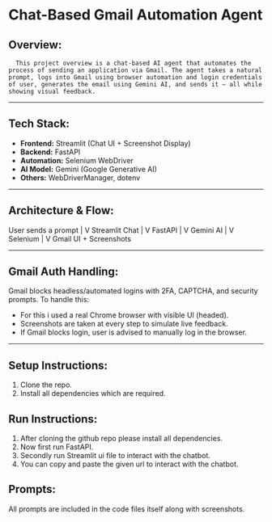 # Chat-Based Gmail Automation Agent

## Overview:
      This project overview is a chat-based AI agent that automates the process of sending an application via Gmail. The agent takes a natural prompt, logs into Gmail using browser automation and login credentials of user, generates the email using Gemini AI, and sends it — all while showing visual feedback.

---

## Tech Stack:
- **Frontend:** Streamlit (Chat UI + Screenshot Display)
- **Backend:** FastAPI
- **Automation:** Selenium WebDriver
- **AI Model:** Gemini (Google Generative AI)
- **Others:** WebDriverManager, dotenv

---

## Architecture & Flow:

User sends a prompt
       |
       V
  Streamlit Chat 
       |
       V
   FastAPI 
      |
      V
   Gemini AI
     |
     V
  Selenium
     |
     V
Gmail UI + Screenshots

---

## Gmail Auth Handling:

Gmail blocks headless/automated logins with 2FA, CAPTCHA, and security prompts. To handle this:

- For this i used a real Chrome browser with visible UI (headed).
- Screenshots are taken at every step to simulate live feedback.
- If Gmail blocks login, user is advised to manually log in the browser.

---

## Setup Instructions:

1. Clone the repo.
2. Install all dependencies which are required.

## Run Instructions:
1. After cloning the github repo please install all dependencies.
2. Now first run FastAPI.
3. Secondly run Streamlit ui file to interact with the chatbot.
4. You can copy and paste the given url to interact with the chatbot.

## Prompts:
  All prompts are included in the code files itself along with screenshots.
